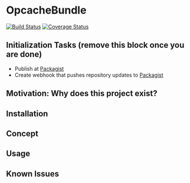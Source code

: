 # OpcacheBundle #

[![Build Status](https://travis-ci.org/Matthimatiker/OpcacheBundle.svg?branch=master)](https://travis-ci.org/Matthimatiker/OpcacheBundle)
[![Coverage Status](https://coveralls.io/repos/Matthimatiker/OpcacheBundle/badge.svg?branch=master&service=github)](https://coveralls.io/github/Matthimatiker/OpcacheBundle?branch=master)

## Initialization Tasks (remove this block once you are done) ##

- Publish at [Packagist](https://packagist.org/)
- Create webhook that pushes repository updates to [Packagist](https://packagist.org/)

## Motivation: Why does this project exist? ##

## Installation ##

## Concept ##

## Usage ##

## Known Issues ##

